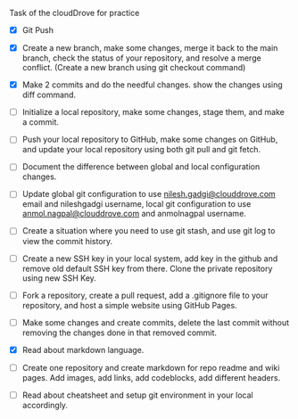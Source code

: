 Task of the cloudDrove for practice
- [x] Git Push
- [x] Create a new branch, make some changes, merge it back to the main branch, check the status of your repository, and resolve a merge conflict. (Create a new branch using git checkout command) 
- [x] Make 2 commits and do the needful changes. show the changes using diff command.
- [ ] Initialize a local repository, make some changes, stage them, and make a commit.
- [ ] Push your local repository to GitHub, make some changes on GitHub, and update your local repository using both git pull and git fetch.
- [ ] Document the difference between global and local configuration changes.
- [ ] Update global git configuration to use nilesh.gadgi@clouddrove.com email and nileshgadgi username, local git configuration to use anmol.nagpal@clouddrove.com and anmolnagpal
username.
- [ ] Create a situation where you need to use git stash, and use git log to view the commit history.
- [ ] Create a new SSH key in your local system, add key in the github and remove old default SSH key from there. Clone the private repository using new SSH Key.
- [ ] Fork a repository, create a pull request, add a .gitignore file to your repository, and host a simple website using GitHub Pages.
- [ ] Make some changes and create commits, delete the last commit without removing the changes done in that removed commit.
- [x] Read about markdown language.
- [ ] Create one repository and create markdown for repo readme and wiki pages.
Add images, add links, add codeblocks, add different headers.
- [ ] Read about cheatsheet and setup git environment in your local accordingly.


